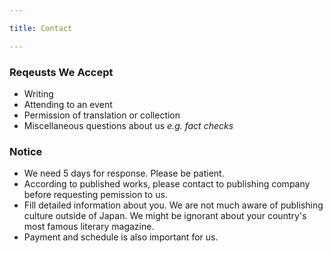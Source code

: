 ```yaml
---

title: Contact

---
```


### Reqeusts We Accept

- Writing
- Attending to an event
- Permission of translation or collection
- Miscellaneous questions about us _e.g. fact checks_

### Notice

- We need 5 days for response. Please be patient.
- According to published works, please contact to publishing company before requesting pemission to us.
- Fill detailed information about you. We are not much aware of publishing culture outside of Japan. We might be ignorant about your country's most famous literary magazine.
- Payment and schedule is also important for us.


